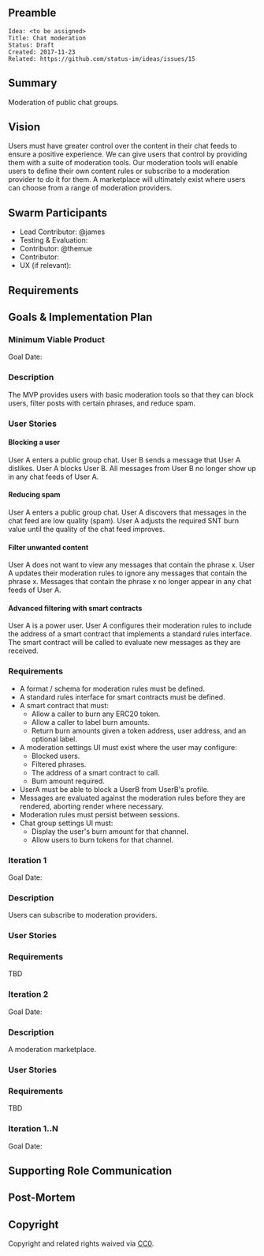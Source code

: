 ## Preamble

    Idea: <to be assigned>
    Title: Chat moderation
    Status: Draft
    Created: 2017-11-23
    Related: https://github.com/status-im/ideas/issues/15

## Summary

Moderation of public chat groups.

## Vision

Users must have greater control over the content in their chat feeds to ensure a positive experience. We can give users that control by providing them with a suite of moderation tools. Our moderation tools will enable users to define their own content rules or subscribe to a moderation provider to do it for them. A marketplace will ultimately exist where users can choose from a range of moderation providers.

## Swarm Participants

- Lead Contributor: @james
- Testing & Evaluation:
- Contributor: @themue
- Contributor:
- UX (if relevant):

## Requirements

## Goals & Implementation Plan

### Minimum Viable Product

Goal Date:

### Description

The MVP provides users with basic moderation tools so that they can block users, filter posts with certain phrases, and reduce spam.

### User Stories 

#### Blocking a user

User A enters a public group chat. User B sends a message that User A dislikes. User A blocks User B. All messages from User B no longer show up in any chat feeds of User A.

#### Reducing spam

User A enters a public group chat. User A discovers that messages in the chat feed are low quality (spam). User A adjusts the required SNT burn value until the quality of the chat feed improves.

#### Filter unwanted content

User A does not want to view any messages that contain the phrase x. User A updates their moderation rules to ignore any messages that contain the phrase x. Messages that contain the phrase x no longer appear in any chat feeds of User A.

#### Advanced filtering with smart contracts

User A is a power user. User A configures their moderation rules to include the address of a smart contract that implements a standard rules interface. The smart contract will be called to evaluate new messages as they are received.

### Requirements

- A format / schema for moderation rules must be defined.
- A standard rules interface for smart contracts must be defined.
- A smart contract that must:
  - Allow a caller to burn any ERC20 token.
  - Allow a caller to label burn amounts.
  - Return burn amounts given a token address, user address, and an optional label.
- A moderation settings UI must exist where the user may configure:
  - Blocked users.
  - Filtered phrases.
  - The address of a smart contract to call.
  - Burn amount required.
- UserA must be able to block a UserB from UserB's profile.
- Messages are evaluated against the moderation rules before they are rendered, aborting render where necessary.
- Moderation rules must persist between sessions.
- Chat group settings UI must:
  - Display the user's burn amount for that channel.
  - Allow users to burn tokens for that channel.

### Iteration 1

Goal Date:

### Description

Users can subscribe to moderation providers. 

### User Stories 

### Requirements

TBD

### Iteration 2

Goal Date:

### Description

A moderation marketplace.

### User Stories 

### Requirements

TBD

### Iteration 1..N

Goal Date:

## Supporting Role Communication

## Post-Mortem

## Copyright

Copyright and related rights waived via [CC0](https://creativecommons.org/publicdomain/zero/1.0/).
